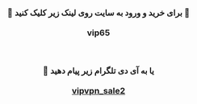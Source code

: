 <center> <h3> <b> 
🔴 برای خرید و ورود به سایت روی لینک زیر کلیک کنید 🚀
  <br>  <br>
vip65


  <br>  <br> 
  🔵 یا به آی دی تلگرام زیر پیام دهید
  <br> <br> 
<a href="https://t.me/vipvpn_sale2">vipvpn_sale2</a>

  
</b>  </h3> </center>

